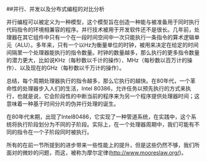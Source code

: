 ##并行、并发以及分布式编程的对比分析

并行编程可以被定义为一种模型，这个模型旨在创造一种能与被准备用于同时执行代码指令的环境相兼容的程序。并行技术被用于开发软件还不是很长。几年前，处理器在其它组件中只有一个在一段时间空间中一次只能执行一条指令的算术逻辑单元（ALU）。多年来，只有一个以Hz为衡量单位的时钟，被用来决定在给定的时间间隔里一个处理器能执行的指令数量。时钟的数量越多，那么执行的更多指令数量的潜力更大，比如说KHz（每秒数以千计的操作）、MHz（每秒数以百万计的操作）、以及现在的GHz（每秒数以千万计的操作）。

总结，每个周期处理器执行的指令越多，那么它执行的越快。在80年代，一个革命性的处理器步入人们的生活，Intel 80386，允许任务以预先执行的方式来执行，也就是说，它会阶段性的中断当前的程序来为另一个程序提供处理器时间；这意味着一种基于时间分片的伪并行处理的诞生。

在80年代末期，出现了Intel80486，它实现了一种管道系统，在实践中，这个系统将执行阶段划分为不同的子阶段。实际上，在一个处理器周期中，我们可能有不同的指令在一个子阶段同时被执行。

所有的在前一节所提到的进步带来一些性能上的提升，但是这些仍然不够，我们所面对的微妙的问题，而这，被称为摩尔定律(<http://www.mooreslaw.org/>)。